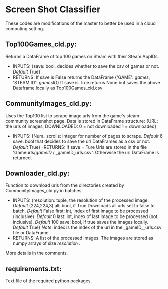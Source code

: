 # Screen Shot Classifier
These codes are modifications of the master to better be used in a cloud computing setting. 
## Top100Games_cld.py: 
Returns a DataFrame of top 100 games on Steam with their Steam AppIDs.

- INPUTS:
    {save: bool, decides whether to save the csv of games or not. _Default_ True}
- RETURNS:
    If save is False returns the DataFrame {'GAME': _games_, 'STEAM ID': _gamesID_}
    If save is True returns None but saves the above Dataframe locally as Top100Games_cld.csv


## CommunityImages_cld.py:
Uses the Top100 list to scrape image urls from the game's steam-community screenshot page. Data
is stored in DataFrame structure: {URL: the urls of images, DOWNLOADED: 0 = not downloaded 1 = downloaded}
- INPUTS:
    {Num_ scrolls: Integer for number of pages to scrape. _Default_ 6
     save: bool that decides to save the url DataFrames as a csv or not. _Default_ True}
-RETURNS:
    If save = Ture Urls are stored in the file 'Gameurls/_gameID_ / _gameID_urls.csv'. Otherwise the url DataFrame is returned.


## Downloader_cld.py:
Function to download urls from the directories created by CommunityImages_cld.py in batches.
- INPUTS:
    {resolution: tuple, the resolution of the processed image. _Default_ (224,224,3)
     all: bool, if True Downloads all urls set to false to batch. _Default_ False
     first: int, index of first image to be processed (inclusive). _Default_ 0
     last: int, index of last image to be processed (not inclusive). _Default_ 100
     save: bool, if true saves the images locally. _Default_ True}
     _Note_: index is the index of the url in the _gameID__urls.csv file or DataFrame
- RETURNS:
    A list of the processed images. The images are stored as numpy arrays of size _resolution_ .

More details in the comments.

## requirements.txt:
Text file of the required python packages.
